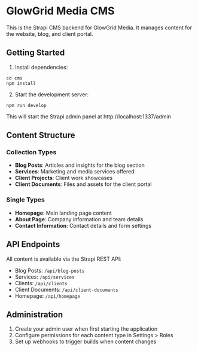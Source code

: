 
# GlowGrid Media CMS

This is the Strapi CMS backend for GlowGrid Media. It manages content for the website, blog, and client portal.

## Getting Started

1. Install dependencies:
```
cd cms
npm install
```

2. Start the development server:
```
npm run develop
```

This will start the Strapi admin panel at http://localhost:1337/admin

## Content Structure

### Collection Types
- **Blog Posts**: Articles and insights for the blog section
- **Services**: Marketing and media services offered
- **Client Projects**: Client work showcases
- **Client Documents**: Files and assets for the client portal

### Single Types
- **Homepage**: Main landing page content
- **About Page**: Company information and team details
- **Contact Information**: Contact details and form settings

## API Endpoints

All content is available via the Strapi REST API:
- Blog Posts: `/api/blog-posts`
- Services: `/api/services`
- Clients: `/api/clients`
- Client Documents: `/api/client-documents`
- Homepage: `/api/homepage`

## Administration

1. Create your admin user when first starting the application
2. Configure permissions for each content type in Settings > Roles
3. Set up webhooks to trigger builds when content changes
